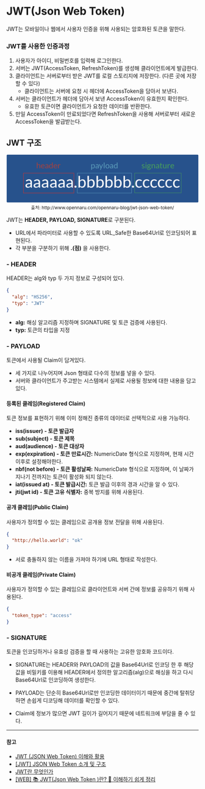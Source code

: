 # JWT(Json Web Token)

JWT는 모바일이나 웹에서 사용자 인증을 위해 사용되는 암호화된 토큰을 말한다.

### JWT를 사용한 인증과정

1. 사용자가 아이디, 비밀번호를 입력해 로그인한다.
2. 서버는 JWT(AccessToken, RefreshToken)를 생성해 클라이언트에게 발급한다.
3. 클라이언트는 서버로부터 받은 JWT를 로컬 스토리지에 저장한다. (다른 곳에 저장할 수 있다)
   - 클라이언트는 서버에 요청 시 헤더에 AccessToken을 담아서 보낸다.
4. 서버는 클라이언트가 헤더에 담아서 보낸 AccessToken이 유효한지 확인한다.
   - 유효한 토큰이면 클라이언트가 요청한 데이터를 반환한다.
5. 만일 AccessToken이 만료되었다면 RefreshToken을 사용해 서버로부터 새로운 AccessToken을 발급받는다.


## JWT 구조

<p align="center">
  <img src="./image/jwt-structure.png">
  <small>출처: http://www.opennaru.com/opennaru-blog/jwt-json-web-token/</small>
</p>


JWT는 **HEADER, PAYLOAD, SIGNATURE**로 구분된다.

- URL에서 파라미터로 사용할 수 있도록 URL_Safe한 Base64Url로 인코딩되어 표현된다.
- 각 부분을 구분하기 위해 **.(점)** 을 사용한다.

### - HEADER

HEADER는 alg와 typ 두 가지 정보로 구성되어 있다.

```json
{
  "alg": "HS256",
  "typ": "JWT"
}
```

- **alg:** 해싱 알고리즘 지정하며 SIGNATURE 및 토큰 검증에 사용된다.
- **typ:** 토큰의 타입을 지정

### - PAYLOAD

토큰에서 사용될 Claim이 담겨있다.

- 세 가지로 나누어지며 Json 형태로 다수의 정보를 넣을 수 있다.
- 서버와 클라이언트가 주고받는 시스템에서 실제로 사용될 정보에 대한 내용을 담고 있다.

#### 등록된 클레임(Registered Claim)

토큰 정보를 표현하기 위해 이미 정해진 종류의 데이터로 선택적으로 사용 가능하다.

- **iss(issuer) - 토큰 발급자**
- **sub(subject) - 토큰 제목**
- **aud(audience) - 토큰 대상자**
- **exp(expiration) - 토큰 만료시간:** NumericDate 형식으로 지정하며, 현재 시간 이후로 설정해야한다.
- **nbf(not before) - 토큰 활성날짜:** NumericDate 형식으로 지정하며, 이 날짜가 지나기 전까지는 토큰이 활성화 되지 않는다.
- **iat(issued at) - 토큰 발급시간:** 토큰 발급 이후의 경과 시간을 알 수 있다.
- **jti(jwt id) - 토큰 고유 식별자:** 중복 방지를 위해 사용된다.

#### 공개 클레임(Public Claim)

사용자가 정의할 수 있는 클레임으로 공개용 정보 전달을 위해 사용된다.

```json
{
  "http://hello.world": "ok"
}
```

- 서로 충돌하지 않는 이름을 가져야 하기에 URL 형태로 작성한다.

#### 비공개 클레임(Private Claim)

사용자가 정의할 수 있는 클레임으로 클라이언트와 서버 간에 정보를 공유하기 위해 사용된다.

```json
{
  "token_type": "access"
}
```

### - SIGNATURE

토큰을 인코딩하거나 유효성 검증을 할 때 사용하는 고유한 암호화 코드이다.

- SIGNATURE는 HEADER와 PAYLOAD의 값을 Base64Url로 인코딩 한 후 해당 값을 비밀키를 이용해 HEADER에서 정의한 알고리즘(alg)으로 해싱을 하고 다시 Base64Url로 인코딩하여 생성한다.


- PAYLOAD는 단순히 Base64Url로만 인코딩한 데이터이기 때문에 중간에 탈취당하면 손쉽게 디코딩해 데이터를 확인할 수 있다.
- Claim에 정보가 많으면 JWT 길이가 길어지기 때문에 네트워크에 부담을 줄 수 있다.

---

#### 참고

- [JWT (JSON Web Token) 이해와 활용](http://www.opennaru.com/opennaru-blog/jwt-json-web-token/)
- [[JWT] JSON Web Token 소개 및 구조](https://velopert.com/2389)
- [JWT란 무엇인가](https://tech.toktokhan.dev/2021/04/30/JWT/)
- [[WEB] 📚 JWT(Json Web Token )란? 💯 이해하기 쉽게 정리](https://inpa.tistory.com/entry/WEB-📚-JWTjson-web-token-란-💯-정리)